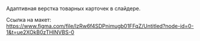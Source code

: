 Адаптивная верстка товарных карточек в слайдере.

Ссылка на макет: 
https://www.figma.com/file/lzRw6f4SDPnimugb01FFqZ/Untitled?node-id=0-1&t=ue2XOkB0zTHlNVBS-0 


